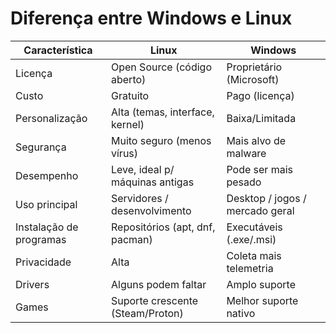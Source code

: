 # Diferença entre Windows e Linux

| Característica     | Linux                         | Windows                       |
|--------------------|-------------------------------|-------------------------------|
| Licença            | Open Source (código aberto)   | Proprietário (Microsoft)      |
| Custo              | Gratuito                      | Pago (licença)                |
| Personalização     | Alta (temas, interface, kernel) | Baixa/Limitada                |
| Segurança          | Muito seguro (menos vírus)    | Mais alvo de malware          |
| Desempenho         | Leve, ideal p/ máquinas antigas | Pode ser mais pesado          |
| Uso principal      | Servidores / desenvolvimento   | Desktop / jogos / mercado geral |
| Instalação de programas | Repositórios (apt, dnf, pacman) | Executáveis (.exe/.msi)      |
| Privacidade        | Alta                          | Coleta mais telemetria        |
| Drivers            | Alguns podem faltar            | Amplo suporte                 |
| Games              | Suporte crescente (Steam/Proton) | Melhor suporte nativo         |
